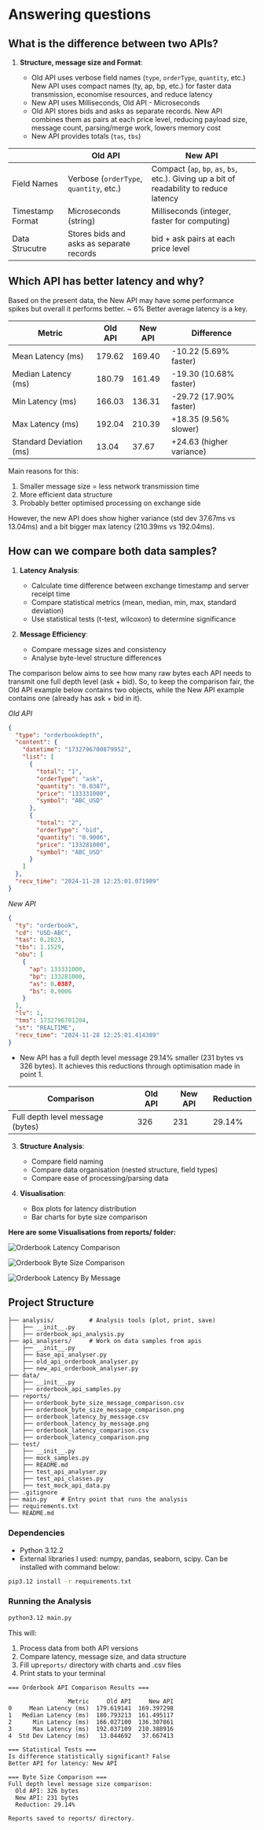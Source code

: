 # Answering questions

## What is the difference between two APIs?

1. **Structure, message size and Format**:

   - Old API uses verbose field names (`type`, `orderType`, `quantity`, etc.) New API uses compact names (ty, ap, bp, etc.) for faster data transmission, economise resources, and reduce latency
   - New API uses Milliseconds, Old API - Microseconds
   - Old API stores bids and asks as separate records. New API combines them as pairs at each price level, reducing payload size, message count, parsing/merge work, lowers memory cost
   - New API provides totals (`tas`, `tbs`)

|                  | Old API                                  | New API                                                                                  |
| ---------------- | ---------------------------------------- | ---------------------------------------------------------------------------------------- |
| Field Names      | Verbose (`orderType`, `quantity`, etc.)  | Compact (`ap`, `bp`, `as`, `bs`, etc.). Giving up a bit of readability to reduce latency |
| Timestamp Format | Microseconds (string)                    | Milliseconds (integer, faster for computing)                                             |
| Data Strucutre   | Stores bids and asks as separate records | bid + ask pairs at each price level                                                      |

## Which API has better latency and why?

Based on the present data, the New API may have some performance spikes but overall it performs better. ~ 6% Better average latency is a key.

| Metric                  | Old API | New API | Difference               |
| ----------------------- | ------- | ------- | ------------------------ |
| Mean Latency (ms)       | 179.62  | 169.40  | -10.22 (5.69% faster)    |
| Median Latency (ms)     | 180.79  | 161.49  | -19.30 (10.68% faster)   |
| Min Latency (ms)        | 166.03  | 136.31  | -29.72 (17.90% faster)   |
| Max Latency (ms)        | 192.04  | 210.39  | +18.35 (9.56% slower)    |
| Standard Deviation (ms) | 13.04   | 37.67   | +24.63 (higher variance) |

Main reasons for this:

1. Smaller message size = less network transmission time
2. More efficient data structure
3. Probably better optimised processing on exchange side

However, the new API does show higher variance (std dev 37.67ms vs 13.04ms) and a bit bigger max latency (210.39ms vs 192.04ms).

## How can we compare both data samples?

1. **Latency Analysis**:

   - Calculate time difference between exchange timestamp and server receipt time
   - Compare statistical metrics (mean, median, min, max, standard deviation)
   - Use statistical tests (t-test, wilcoxon) to determine significance

2. **Message Efficiency**:

   - Compare message sizes and consistency
   - Analyse byte-level structure differences

The comparison below aims to see how many raw bytes each API needs to transmit one full depth level (ask + bid).
So, to keep the comparison fair, the Old API example below contains two objects, while the New API example contains one (already has ask + bid in it).

_Old API_

```json
{
  "type": "orderbookdepth",
  "content": {
    "datetime": "1732796700879952",
    "list": [
      {
        "total": "1",
        "orderType": "ask",
        "quantity": "0.0387",
        "price": "133331000",
        "symbol": "ABC_USD"
      },
      {
        "total": "2",
        "orderType": "bid",
        "quantity": "0.9006",
        "price": "133281000",
        "symbol": "ABC_USD"
      }
    ]
  },
  "recv_time": "2024-11-28 12:25:01.071989"
}
```

_New API_

```json
{
  "ty": "orderbook",
  "cd": "USD-ABC",
  "tas": 0.2823,
  "tbs": 1.1529,
  "obu": [
    {
      "ap": 133331000,
      "bp": 133281000,
      "as": 0.0387,
      "bs": 0.9006
    }
  ],
  "lv": 1,
  "tms": 1732796701204,
  "st": "REALTIME",
  "recv_time": "2024-11-28 12:25:01.414389"
}
```

- New API has a full depth level message 29.14% smaller (231 bytes vs 326 bytes). It achieves this reductions through optimisation made in point 1.

| Comparison                       | Old API | New API | Reduction |
| -------------------------------- | ------- | ------- | --------- |
| Full depth level message (bytes) | 326     | 231     | 29.14%    |

3. **Structure Analysis**:

   - Compare field naming
   - Compare data organisation (nested structure, field types)
   - Compare ease of processing/parsing data

4. **Visualisation**:
   - Box plots for latency distribution
   - Bar charts for byte size comparison

**Here are some Visualisations from reports/ folder:**

![Orderbook Latency Comparison](reports/orderbook_latency_comparison.png)

![Orderbook Byte Size Comparison](reports/orderbook_byte_size_message_comparison.png)

![Orderbook Latency By Message](reports/orderbook_latency_by_message.png)

## Project Structure

```
├── analysis/          # Analysis tools (plot, print, save)
│   ├── __init__.py
│   ├── orderbook_api_analysis.py
├── api_analysers/     # Work on data samples from apis
│   ├── __init__.py
│   ├── base_api_analyser.py
│   ├── old_api_orderbook_analyser.py
│   ├── new_api_orderbook_analyser.py
├── data/
│   ├── __init__.py
│   ├── orderbook_api_samples.py
├── reports/
│   ├── orderbook_byte_size_message_comparison.csv
│   ├── orderbook_byte_size_message_comparison.png
│   ├── orderbook_latency_by_message.csv
│   ├── orderbook_latency_by_message.png
│   ├── orderbook_latency_comparison.csv
│   ├── orderbook_latency_comparison.png
├── test/
│   ├── __init__.py
│   ├── mock_samples.py
│   ├── README.md
│   ├── test_api_analyser.py
│   ├── test_api_classes.py
│   ├── test_mock_api_data.py
├── .gitignore
├── main.py    # Entry point that runs the analysis
├── requirements.txt
└── README.md
```

### Dependencies

- Python 3.12.2
- External libraries I used: numpy, pandas, seaborn, scipy. Can be installed with command below:

```bash
pip3.12 install -r requirements.txt
```

### Running the Analysis

```bash
python3.12 main.py
```

This will:

1. Process data from both API versions
2. Compare latency, message size, and data structure
3. Fill up`reports/` directory with charts and .csv files
4. Print stats to your terminal

```
=== Orderbook API Comparison Results ===

                 Metric     Old API     New API
0     Mean Latency (ms)  179.619141  169.397298
1   Median Latency (ms)  180.793213  161.495117
2      Min Latency (ms)  166.027100  136.307861
3      Max Latency (ms)  192.037109  210.388916
4  Std Dev Latency (ms)   13.044692   37.667413

=== Statistical Tests ===
Is difference statistically significant? False
Better API for latency: New API

=== Byte Size Comparison ===
Full depth level message size comparison:
  Old API: 326 bytes
  New API: 231 bytes
  Reduction: 29.14%

Reports saved to reports/ directory.
```
